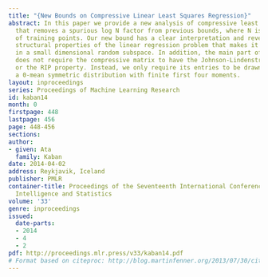 ```yaml
---
title: "{New Bounds on Compressive Linear Least Squares Regression}"
abstract: In this paper we provide a new analysis of compressive least squares regression
  that removes a spurious log N factor from previous bounds, where N is the number
  of training points. Our new bound has a clear interpretation and reveals meaningful
  structural properties of the linear regression problem that makes it solvable effectively
  in a small dimensional random subspace. In addition, the main part of our analysis
  does not require the compressive matrix to have the Johnson-Lindenstrauss property,
  or the RIP property. Instead, we only require its entries to be drawn i.i.d. from
  a 0-mean symmetric distribution with finite first four moments.
layout: inproceedings
series: Proceedings of Machine Learning Research
id: kaban14
month: 0
firstpage: 448
lastpage: 456
page: 448-456
sections: 
author:
- given: Ata
  family: Kaban
date: 2014-04-02
address: Reykjavik, Iceland
publisher: PMLR
container-title: Proceedings of the Seventeenth International Conference on Artificial
  Intelligence and Statistics
volume: '33'
genre: inproceedings
issued:
  date-parts:
  - 2014
  - 4
  - 2
pdf: http://proceedings.mlr.press/v33/kaban14.pdf
# Format based on citeproc: http://blog.martinfenner.org/2013/07/30/citeproc-yaml-for-bibliographies/
---
```

